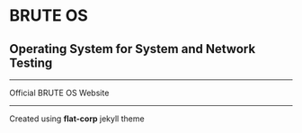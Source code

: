 # BRUTE OS
## Operating System for System and Network Testing
---

Official BRUTE OS Website

---

Created using **flat-corp** jekyll theme